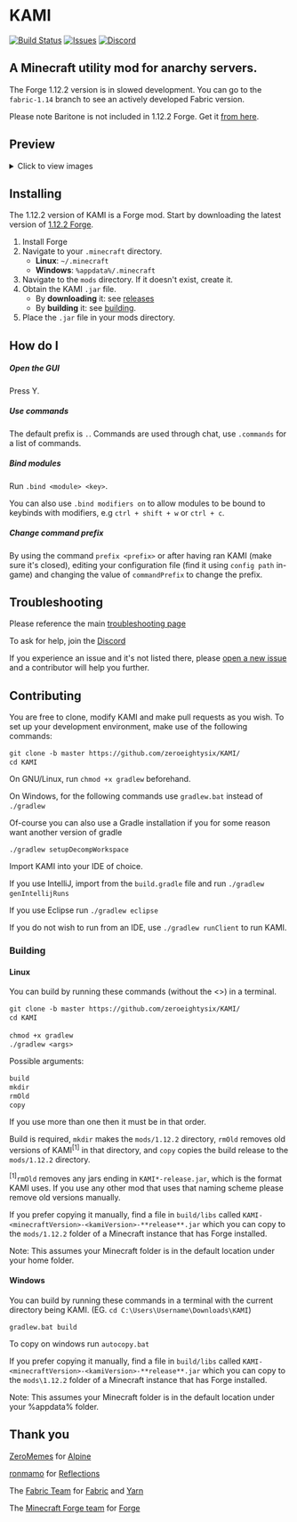 # KAMI
[![Build Status](https://travis-ci.com/zeroeightysix/KAMI.svg?branch=master)](https://travis-ci.com/zeroeightysix/KAMI)
[![Issues](https://img.shields.io/github/issues/zeroeightysix/kami.svg)](https://github.com/zeroeightysix/kami/issues)
[![Discord](https://img.shields.io/badge/chat-on%20discord-brightgreen.svg)](http://discord.gg/9hvwgeg)

## A Minecraft utility mod for anarchy servers.

The Forge 1.12.2 version is in slowed development. 
You can go to the `fabric-1.14` branch to see an actively developed Fabric version. 

Please note Baritone is not included in 1.12.2 Forge. Get it [from here](https://github.com/cabaletta/baritone/releases).

## Preview

<details>
 <summary>Click to view images</summary>

 ![GUI](.github/IMAGES/gui.png)

 ![ShulkerPreview](.github/IMAGES/shulkerChat.png)
 
 ![CrystalAura](.github/IMAGES/crystalAura.png)

</details>

## Installing

The 1.12.2 version of KAMI is a Forge mod. Start by downloading the latest version of [1.12.2 Forge](https://files.minecraftforge.net/maven/net/minecraftforge/forge/index_1.12.2.html).
1. Install Forge
2. Navigate to your `.minecraft` directory.
   * **Linux**: `~/.minecraft`
   * **Windows**: `%appdata%/.minecraft`
3. Navigate to the `mods` directory. If it doesn't exist, create it.
4. Obtain the KAMI `.jar` file.
   * By **downloading** it: see [releases](../../releases)
   * By **building** it: see [building](#building).
5. Place the `.jar` file in your mods directory.

## How do I

##### Open the GUI
Press Y.

##### Use commands
The default prefix is `.`. Commands are used through chat, use `.commands` for a list of commands.

##### Bind modules
Run `.bind <module> <key>`.

You can also use `.bind modifiers on` to allow modules to be bound to keybinds with modifiers, e.g `ctrl + shift + w` or `ctrl + c`.

##### Change command prefix
By using the command `prefix <prefix>` or after having ran KAMI (make sure it's closed), editing your configuration file (find it using `config path` in-game) and changing the value of `commandPrefix` to change the prefix.

## Troubleshooting
Please reference the main [troubleshooting page](docs/TROUBLESHOOTING.md)

To ask for help, join the [Discord](http://discord.gg/9hvwgeg)

If you experience an issue and it's not listed there, please [open a new issue](../../issues/new/choose) and a contributor will help you further.

## Contributing

You are free to clone, modify KAMI and make pull requests as you wish. To set up your development environment, make use of the following commands:

```
git clone -b master https://github.com/zeroeightysix/KAMI/
cd KAMI
```

On GNU/Linux, run `chmod +x gradlew` beforehand.

On Windows, for the following commands use `gradlew.bat` instead of `./gradlew`

Of-course you can also use a Gradle installation if you for some reason want another version of gradle

```
./gradlew setupDecompWorkspace
```

Import KAMI into your IDE of choice. 

If you use IntelliJ, import from the `build.gradle` file and run `./gradlew genIntellijRuns`

If you use Eclipse run `./gradlew eclipse`

If you do not wish to run from an IDE, use `./gradlew runClient` to run KAMI.

### Building
#### Linux
You can build by running these commands (without the <>) in a terminal.

```
git clone -b master https://github.com/zeroeightysix/KAMI/
cd KAMI

chmod +x gradlew
./gradlew <args>
```

Possible arguments:

```
build
mkdir
rmOld
copy
```

If you use more than one then it must be in that order. 

Build is required, `mkdir` makes the `mods/1.12.2` directory, `rmOld` removes old versions of KAMI<sup>\[1]</sup> in that directory, and `copy` copies the build release to the `mods/1.12.2` directory. 

<sup>\[1]</sup>`rmOld` removes any jars ending in `KAMI*-release.jar`, which is the format KAMI uses. If you use any other mod that uses that naming scheme please remove old versions manually.

If you prefer copying it manually, find a file in `build/libs` called `KAMI-<minecraftVersion>-<kamiVersion>-**release**.jar` which you can copy to the `mods/1.12.2` folder of a Minecraft instance that has Forge installed.

Note: This assumes your Minecraft folder is in the default location under your home folder.

#### Windows
You can build by running these commands in a terminal with the current directory being KAMI. (EG. `cd C:\Users\Username\Downloads\KAMI`)
```
gradlew.bat build
```

To copy on windows run `autocopy.bat`

If you prefer copying it manually, find a file in `build/libs` called `KAMI-<minecraftVersion>-<kamiVersion>-**release**.jar` which you can copy to the `mods\1.12.2` folder of a Minecraft instance that has Forge installed.

Note: This assumes your Minecraft folder is in the default location under your %appdata% folder.

## Thank you
[ZeroMemes](https://github.com/ZeroMemes) for [Alpine](https://github.com/ZeroMemes/Alpine)

[ronmamo](https://github.com/ronmamo/) for [Reflections](https://github.com/ronmamo/reflections)

The [Fabric Team](https://github.com/FabricMC) for [Fabric](https://github.com/FabricMC/fabric-loader) and [Yarn](https://github.com/FabricMC/yarn)

The [Minecraft Forge team](https://github.com/MinecraftForge) for [Forge](https://files.minecraftforge.net/)
